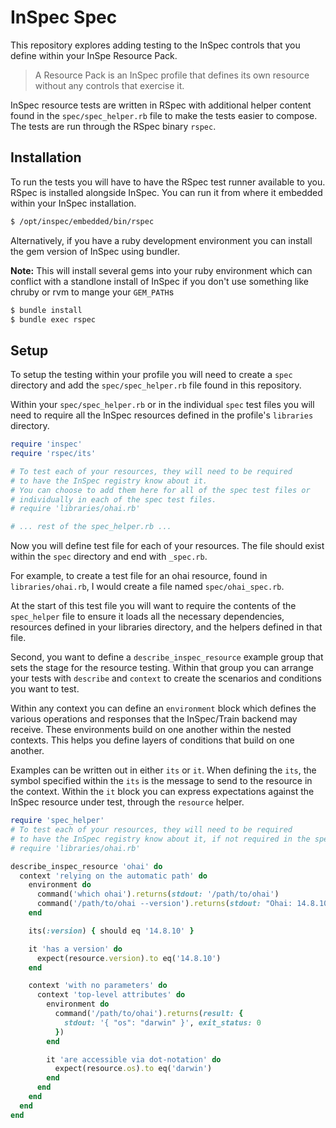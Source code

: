 # InSpec Spec

This repository explores adding testing to the InSpec controls
that you define within your InSpe Resource Pack.

> A Resource Pack is an InSpec profile that defines its own
> resource without any controls that exercise it.

InSpec resource tests are written in RSpec with additional
helper content found in the `spec/spec_helper.rb` file to
make the tests easier to compose. The tests are run through
the RSpec binary `rspec`.

## Installation

To run the tests you will have to have the RSpec test runner
available to you. RSpec is installed alongside InSpec. You can
run it from where it embedded within your InSpec installation.

```bash
$ /opt/inspec/embedded/bin/rspec
```

Alternatively, if you have a ruby development environment you can install the
gem version of InSpec using bundler.

**Note:** This will install several gems into your ruby environment which can
conflict with a standlone install of InSpec if you don't use something like
chruby or rvm to mange your `GEM_PATH`s

```bash
$ bundle install
$ bundle exec rspec
```

## Setup

To setup the testing within your profile you will need to create
a `spec` directory and add the `spec/spec_helper.rb` file found
in this repository.

Within your `spec/spec_helper.rb` or in the individual `spec` test files
you will need to require all the InSpec resources defined in the profile's
`libraries` directory.

```ruby
require 'inspec'
require 'rspec/its'

# To test each of your resources, they will need to be required
# to have the InSpec registry know about it.
# You can choose to add them here for all of the spec test files or
# individually in each of the spec test files.
# require 'libraries/ohai.rb'

# ... rest of the spec_helper.rb ...
```

Now you will define test file for each of your resources. The file
should exist within the `spec` directory and end with `_spec.rb`.

For example, to create a test file for an ohai resource, found in
`libraries/ohai.rb`, I would create a file named `spec/ohai_spec.rb`.

At the start of this test file you will want to require the contents
of the `spec_helper` file to ensure it loads all the necessary dependencies,
resources defined in your libraries directory, and the helpers defined
in that file.

Second, you want to define a `describe_inspec_resource` example group
that sets the stage for the resource testing. Within that group you can arrange
your tests with `describe` and `context` to create the scenarios and
conditions you want to test.

Within any context you can define an `environment` block
which defines the various operations and responses that the
InSpec/Train backend may receive. These environments build
on one another within the nested contexts. This helps you
define layers of conditions that build on one another.

Examples can be written out in either `its` or `it`. When defining
the `its`, the symbol specified within the `its` is the message
to send to the resource in the context. Within the `it` block
you can express expectations against the InSpec resource under
test, through the `resource` helper.

```ruby
require 'spec_helper'
# To test each of your resources, they will need to be required
# to have the InSpec registry know about it, if not required in the spec_helper
# require 'libraries/ohai.rb'

describe_inspec_resource 'ohai' do
  context 'relying on the automatic path' do
    environment do
      command('which ohai').returns(stdout: '/path/to/ohai')
      command('/path/to/ohai --version').returns(stdout: "Ohai: 14.8.10\n")
    end

    its(:version) { should eq '14.8.10' }

    it 'has a version' do
      expect(resource.version).to eq('14.8.10')
    end

    context 'with no parameters' do
      context 'top-level attributes' do
        environment do
          command('/path/to/ohai').returns(result: {
            stdout: '{ "os": "darwin" }', exit_status: 0
          })
        end

        it 'are accessible via dot-notation' do
          expect(resource.os).to eq('darwin')
        end
      end
    end
  end
end
```
